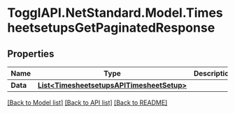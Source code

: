 # TogglAPI.NetStandard.Model.TimesheetsetupsGetPaginatedResponse
## Properties

Name | Type | Description | Notes
------------ | ------------- | ------------- | -------------
**Data** | [**List&lt;TimesheetsetupsAPITimesheetSetup&gt;**](TimesheetsetupsAPITimesheetSetup.md) |  | [optional] 

[[Back to Model list]](../README.md#documentation-for-models) [[Back to API list]](../README.md#documentation-for-api-endpoints) [[Back to README]](../README.md)

